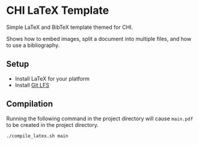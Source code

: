 # CHI LaTeX Template

Simple LaTeX and BibTeX template themed for CHI.

Shows how to embed images, split a document into multiple files, and how to use a bibliography.

## Setup

* Install LaTeX for your platform
* Install [Git LFS](https://git-lfs.github.com)

## Compilation

Running the following command in the project directory will cause `main.pdf` to be created in the project directory.

```
./compile_latex.sh main
```

